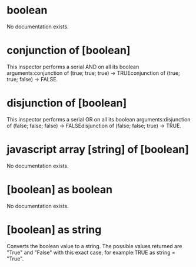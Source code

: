 # boolean

No documentation exists.

# conjunction of [boolean]

This inspector performs a serial AND on all its boolean arguments:conjunction of (true; true; true) -&gt; TRUEconjunction of (true; true; false) -&gt; FALSE.

# disjunction of [boolean]

This inspector performs a serial OR on all its boolean arguments:disjunction of (false; false; false) -&gt; FALSEdisjunction of (false; false; true) -&gt; TRUE.

# javascript array [string] of [boolean]

No documentation exists.

# [boolean] as boolean

No documentation exists.

# [boolean] as string

Converts the boolean value to a string. The possible values returned are &quot;True&quot; and &quot;False&quot; with this exact case, for example:TRUE as string = &quot;True&quot;.
